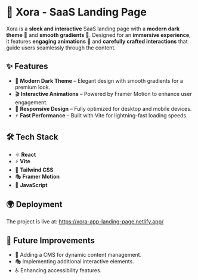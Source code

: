 # 🚀 Xora - SaaS Landing Page

Xora is a **sleek and interactive** SaaS landing page with a **modern dark theme** 🌙 and **smooth gradients** 🎨. Designed for an **immersive experience**, it features **engaging animations** 🎥 and **carefully crafted interactions** that guide users seamlessly through the content.

## ✨ Features

- 🎨 **Modern Dark Theme** – Elegant design with smooth gradients for a premium look.  
- 🎬 **Interactive Animations** – Powered by Framer Motion to enhance user engagement.  
- 📱 **Responsive Design** – Fully optimized for desktop and mobile devices.  
- ⚡ **Fast Performance** – Built with Vite for lightning-fast loading speeds.  

## 🛠 Tech Stack

- ⚛ **React**
- ⚡ **Vite**
- 🎨 **Tailwind CSS**
- 🎭 **Framer Motion**
- 📜 **JavaScript**

## 🌍 Deployment

The project is live at: https://xora-app-landing-page.netlify.app/

## 🔮 Future Improvements

- 📝 Adding a CMS for dynamic content management.
- 🎭 Implementing additional interactive elements.
- ♿ Enhancing accessibility features.

